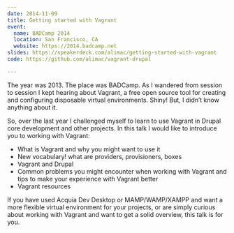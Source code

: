 ```yaml
---
date: 2014-11-09
title: Getting started with Vagrant
event:
  name: BADCamp 2014
  location: San Francisco, CA
  website: https://2014.badcamp.net
slides: https://speakerdeck.com/alimac/getting-started-with-vagrant
code: https://github.com/alimac/vagrant-drupal

---
```


The year was 2013. The place was BADCamp. As I wandered from session to session
I kept hearing about Vagrant, a free open source tool for creating and
configuring disposable virtual environments. Shiny! But, I didn’t know anything
about it.

So, over the last year I challenged myself to learn to use Vagrant in Drupal
core development and other projects. In this talk I would like to introduce you
to working with Vagrant:

* What is Vagrant and why you might want to use it
* New vocabulary! what are providers, provisioners, boxes
* Vagrant and Drupal
* Common problems you might encounter when working with Vagrant and tips to make your experience with Vagrant better
* Vagrant resources

If you have used Acquia Dev Desktop or MAMP/WAMP/XAMPP and want a more flexible
virtual environment for your projects, or are simply curious about working with
Vagrant and want to get a solid overview, this talk is for you.
